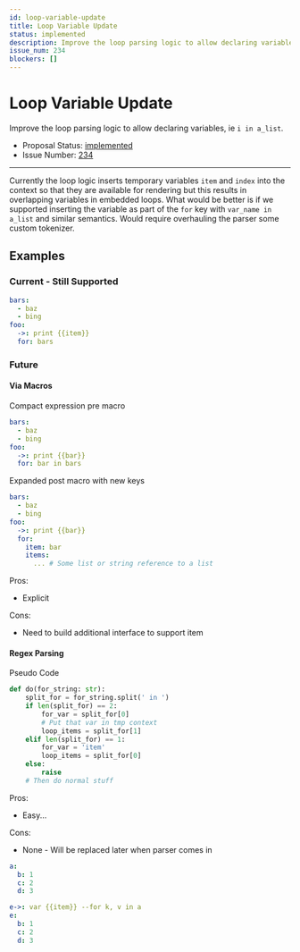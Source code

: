 ```yaml
---
id: loop-variable-update
title: Loop Variable Update
status: implemented
description: Improve the loop parsing logic to allow declaring variables, ie `i in a_list`.
issue_num: 234
blockers: []
---
```

[//]: # (--start-header--DO NOT MODIFY)

# Loop Variable Update

Improve the loop parsing logic to allow declaring variables, ie `i in a_list`.

- Proposal Status: [implemented](README.md#status)
- Issue Number: [234](https://github.com/sudoblockio/tackle/issue/234)
---
[//]: # (--end-header--start-body--MODIFY)

Currently the loop logic inserts temporary variables `item` and `index` into the context so that they are available for rendering but this results in overlapping variables in embedded loops. What would be better is if we supported inserting the variable as part of the `for` key with `var_name in a_list` and similar semantics. Would require overhauling the parser some custom tokenizer.

## Examples

### Current - Still Supported

```yaml
bars:
  - baz
  - bing
foo:
  ->: print {{item}}
  for: bars  
```

### Future

#### Via Macros

Compact expression pre macro
```yaml
bars:
  - baz
  - bing
foo:
  ->: print {{bar}}
  for: bar in bars  
```

Expanded post macro with new keys
```yaml
bars:
  - baz
  - bing
foo:
  ->: print {{bar}}
  for:
    item: bar
    items:
      ... # Some list or string reference to a list
```

Pros:
- Explicit

Cons:
- Need to build additional interface to support item

#### Regex Parsing

Pseudo Code

```python
def do(for_string: str):
    split_for = for_string.split(' in ')
    if len(split_for) == 2:
        for_var = split_for[0]
        # Put that var in tmp context
        loop_items = split_for[1]
    elif len(split_for) == 1:
        for_var = 'item'
        loop_items = split_for[0]
    else:
        raise
    # Then do normal stuff
```

Pros:
- Easy...

Cons:
- None - Will be replaced later when parser comes in


```yaml
a:
  b: 1
  c: 2
  d: 3

e->: var {{item}} --for k, v in a
e:
  b: 1
  c: 2
  d: 3
```